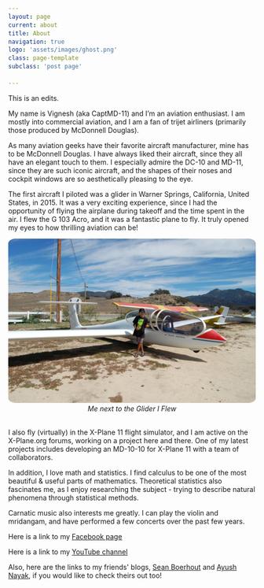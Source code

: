 ```yaml
---
layout: page
current: about
title: About
navigation: true
logo: 'assets/images/ghost.png'
class: page-template
subclass: 'post page'

---
```


This is an edits. 

My name is Vignesh (aka CaptMD-11) and I’m an aviation enthusiast. I am mostly into commercial aviation, and I am a fan of trijet airliners (primarily those produced by McDonnell Douglas). 

As many aviation geeks have their favorite aircraft manufacturer, mine has to be McDonnell Douglas. I have always liked their aircraft, since they all have an elegant touch to them. I especially admire the DC-10 and MD-11, since they are such iconic aircraft, and the shapes of their noses and cockpit windows are so aesthetically pleasing to the eye. 

The first aircraft I piloted was a glider in Warner Springs, California, United States, in 2015. It was a very exciting experience, since I had the opportunity of flying the airplane during takeoff and the time spent in the air. I flew the G 103 Acro, and it was a fantastic plane to fly. It truly opened my eyes to how thrilling aviation can be! 


<img src="me_glider.png" width="700" style="border-radius:3%">
<center><i>Me next to the Glider I Flew</i></center>
<br>

I also fly (virtually) in the X-Plane 11 flight simulator, and I am active on the X-Plane.org forums, working on a project here and there. One of my latest projects includes developing an MD-10-10 for X-Plane 11 with a team of collaborators. 

In addition, I love math and statistics. I find calculus to be one of the most beautiful & useful parts of mathematics. Theoretical statistics also fascinates me, as I enjoy researching the subject - trying to describe natural phenomena through statistical methods. 

Carnatic music also interests me greatly. I can play the violin and mridangam, and have performed a few concerts over the past few years. 

Here is a link to my <a href="https://www.facebook.com/NydhruvaMusic">Facebook page</a>

Here is a link to my <a href="https://www.youtube.com/user/nydhruvas">YouTube channel</a>

Also, here are the links to my friends' blogs, <a href="https://seanboe.github.io/blog/">Sean Boerhout</a> and <a href="https://blog.shad0w.ml">Ayush Nayak</a>, if you would like to check theirs out too! 